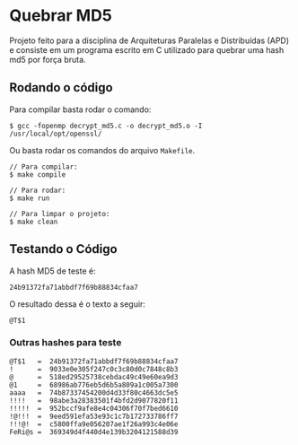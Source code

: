 # Quebrar MD5
Projeto feito para a disciplina de Arquiteturas Paralelas e Distribuídas (APD) e consiste em um programa escrito em C utilizado para quebrar uma hash md5 por força bruta.

## Rodando o código

Para compilar basta rodar o comando:
```
$ gcc -fopenmp decrypt_md5.c -o decrypt_md5.o -I /usr/local/opt/openssl/
```

Ou basta rodar os comandos do arquivo `Makefile`.
```
// Para compilar:
$ make compile

// Para rodar:
$ make run

// Para limpar o projeto:
$ make clean
```

## Testando o Código

A hash MD5 de teste é:
```
24b91372fa71abbdf7f69b88834cfaa7
```

O resultado dessa é o texto a seguir:
```
@T$1
```

### Outras hashes para teste

```
@T$1   =  24b91372fa71abbdf7f69b88834cfaa7
!      =  9033e0e305f247c0c3c80d0c7848c8b3
@      =  518ed29525738cebdac49c49e60ea9d3
@1     =  68986ab776eb5d6b5a809a1c005a7300
aaaa   =  74b87337454200d4d33f80c4663dc5e5
!!!!   =  98abe3a28383501f4bfd2d9077820f11
!!!!!  =  952bccf9afe8e4c04306f70f7bed6610
!@!!!  =  9eed591efa53e93c1c7b172733786ff7
!!!@!  =  c5800ffa9e056207ae1f26a993c4e06e
FeRi@s =  369349d4f440d4e139b3204121588d39
```